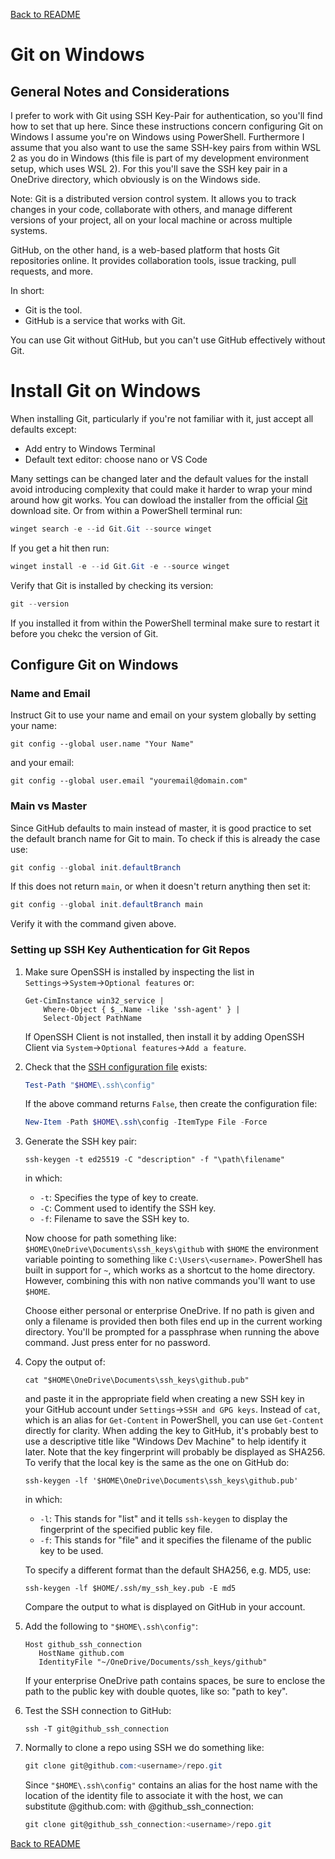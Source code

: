 <a href="../README.md">Back to README</a>

# Git on Windows

## General Notes and Considerations

I prefer to work with Git using SSH Key-Pair for authentication, so you'll find how to set that up here. Since these instructions concern configuring Git on Windows I assume you're on Windows using PowerShell. Furthermore I assume that you also want to use the same SSH-key pairs from within WSL 2 as you do in Windows (this file is part of my development environment setup, which uses WSL 2). For this you'll save the SSH key pair in a OneDrive directory, which obviously is on the Windows side.

Note: Git is a distributed version control system. It allows you to track changes in your code, collaborate with others, and manage different versions of your project, all on your local machine or across multiple systems.

GitHub, on the other hand, is a web-based platform that hosts Git repositories online. It provides collaboration tools, issue tracking, pull requests, and more.

In short:

- Git is the tool.
- GitHub is a service that works with Git.

You can use Git without GitHub, but you can't use GitHub effectively without Git.

# Install Git on Windows

When installing Git, particularly if you're not familiar with it, just accept all defaults except:

- Add entry to Windows Terminal
- Default text editor: choose nano or VS Code

Many settings can be changed later and the default values for the install avoid introducing complexity that could make it harder to wrap your mind around how git works. You can dowload the installer from the official [Git](https://git-scm.com/downloads) download site. Or from within a PowerShell terminal run:

```powershell
winget search -e --id Git.Git --source winget
```

If you get a hit then run:

```powershell
winget install -e --id Git.Git -e --source winget
```

Verify that Git is installed by checking its version:

```powershell
git --version
```

If you installed it from within the PowerShell terminal make sure to restart it before you chekc the version of Git.

## Configure Git on Windows

### Name and Email

Instruct Git to use your name and email on your system globally by setting your name:

```shell
git config --global user.name "Your Name"
```

and your email:
   
```shell
git config --global user.email "youremail@domain.com"
```

### Main vs Master

Since GitHub defaults to main instead of master, it is good practice to set the default branch name for Git to main. To check if this is already the case use:

```powershell
git config --global init.defaultBranch
```

If this does not return `main`, or when it doesn't return anything then set it:

```powershell
git config --global init.defaultBranch main
```

Verify it with the command given above.
   
### Setting up SSH Key Authentication for Git Repos

1. Make sure OpenSSH is installed by inspecting the list in `Settings`→`System`→`Optional features` or:
	
	```shell
	Get-CimInstance win32_service |
	    Where-Object { $_.Name -like 'ssh-agent' } |
	    Select-Object PathName
	```

    If OpenSSH Client is not installed, then install it by adding OpenSSH Client via `System`→`Optional features`→`Add a feature`. 

2. Check that the [SSH configuration file](
    https://superuser.com/questions/1537763/location-of-openssh-configuration-file-on-windows
    ) exists:

    ```powershell
    Test-Path "$HOME\.ssh\config"
    ```

    If the above command returns `False`, then create the configuration file:
    
    ```powershell
    New-Item -Path $HOME\.ssh\config -ItemType File -Force
    ```

3. Generate the SSH key pair:
	
	```shell
	ssh-keygen -t ed25519 -C "description" -f "\path\filename"
	```

	in which:
	 
	- `-t`: Specifies the type of key to create.
	- `-C`: Comment used to identify the SSH key.
	- `-f`: Filename to save the SSH key to.
	
	Now choose for path something like: `$HOME\OneDrive\Documents\ssh_keys\github` with `$HOME` the environment variable pointing to something like `C:\Users\<username>`. PowerShell has built in support for `~`, which works as a shortcut to the home directory. However, combining this with non native commands you'll want to use `$HOME`.
	
    Choose either personal or enterprise OneDrive. If no path is given and only a filename is provided then both files end up in the current working directory. You'll be prompted for a passphrase when running the above command. Just press enter for no password.

4. Copy the output of:
   
	```shell
    cat "$HOME\OneDrive\Documents\ssh_keys\github.pub"
	```

	and paste it in the appropriate field when creating a new SSH key in your GitHub account under `Settings`→`SSH and GPG keys`. Instead of `cat`, which is an alias for `Get-Content` in PowerShell, you can use `Get-Content` directly for clarity. When adding the key to GitHub, it's probably best to use a descriptive title like "Windows Dev Machine" to help identify it later. Note that the key fingerprint will probably be displayed as SHA256. To verify that the local key is the same as the one on GitHub do:
	
	```shell
	ssh-keygen -lf '$HOME\OneDrive\Documents\ssh_keys\github.pub'
	```

	in which:
	
	- `-l`: This stands for "list" and it tells `ssh-keygen` to display the fingerprint of the specified public key file.
	- `-f`: This stands for "file" and it specifies the filename of the public key to be used.

	To specify a different format than the default SHA256, e.g. MD5, use:
		
	```shell
	ssh-keygen -lf $HOME/.ssh/my_ssh_key.pub -E md5
	```
	
	Compare the output to what is displayed on GitHub in your account.

5. Add the following to `"$HOME\.ssh\config"`:
   
	```text
	Host github_ssh_connection
	   HostName github.com
	   IdentityFile "~/OneDrive/Documents/ssh_keys/github"
	```

    If your enterprise OneDrive path contains spaces, be sure to enclose the path to the public key with double quotes, like so: "path to key".

6. Test the SSH connection to GitHub:

    ```shell
    ssh -T git@github_ssh_connection
    ```

7. Normally to clone a repo using SSH we do something like:

    ```powershell
    git clone git@github.com:<username>/repo.git
    ```

    Since `"$HOME\.ssh\config"` contains an alias for the host name with the location of the identity file to associate it with the host, we can substitute @github.com: with @github_ssh_connection:

    ```powershell
    git clone git@github_ssh_connection:<username>/repo.git
    ```

<a href="../README.md">Back to README</a>